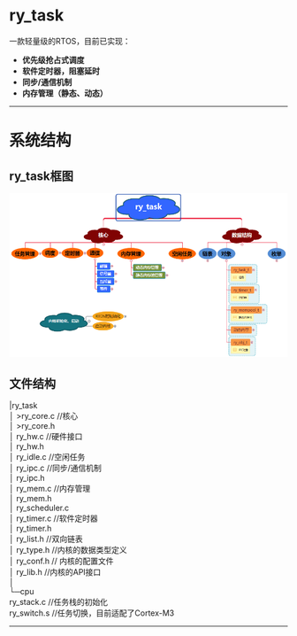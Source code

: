 # ry_task  
一款轻量级的RTOS，目前已实现：  
* **优先级抢占式调度**  
* **软件定时器，阻塞延时**  
* **同步/通信机制**  
* **内存管理（静态、动态）**  

---

# 系统结构  
## ry_task框图  
![系统框图](ry_task框图.png)  
## 文件结构  

|ry_task  
   │  >ry_core.c       //核心  
   │  >ry_core.h  
   │  ry_hw.c         //硬件接口  
   │  ry_hw.h  
   │  ry_idle.c       //空闲任务  
   │  ry_ipc.c        //同步/通信机制  
   │  ry_ipc.h  
   │  ry_mem.c        //内存管理  
   │  ry_mem.h  
   │  ry_scheduler.c  
   │  ry_timer.c      //软件定时器  
   │  ry_timer.h  
   │  ry_list.h       //双向链表  
   │  ry_type.h       //内核的数据类型定义  
   │  ry_conf.h       // 内核的配置文件  
   │  ry_lib.h        //内核的API接口  
   │  
   └─cpu  
         ry_stack.c     //任务栈的初始化  
         ry_switch.s    //任务切换，目前适配了Cortex-M3  
		 
---		 

		 
